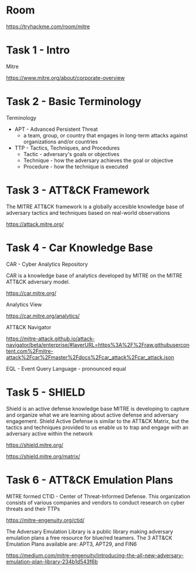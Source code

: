 # Room
https://tryhackme.com/room/mitre

# Task 1 - Intro
Mitre

https://www.mitre.org/about/corporate-overview

# Task 2 - Basic Terminology
Terminology

* APT - Advanced Persistent Threat
    * a team, group, or country that engages in long-term attacks against organizations and/or countries
* TTP - Tactics, Techniques, and Procedures
    * Tactic - adversary's goals or objectives
    * Technique - how the adversary achieves the goal or objective
    * Procedure - how the technique is executed

# Task 3 - ATT&CK Framework
The MITRE ATT&CK framework is a globally accesible knowledge base of adversary tactics and techniques based on real-world observations

https://attack.mitre.org/

# Task 4 - Car Knowledge Base
CAR - Cyber Analytics Repository

CAR is a knowledge base of analytics developed by MITRE on the MITRE ATT&CK adversary model.

https://car.mitre.org/

Analytics View

https://car.mitre.org/analytics/

ATT&CK Navigator

https://mitre-attack.github.io/attack-navigator/beta/enterprise/#layerURL=https%3A%2F%2Fraw.githubusercontent.com%2Fmitre-attack%2Fcar%2Fmaster%2Fdocs%2Fcar_attack%2Fcar_attack.json

EQL - Event Query Language - pronounced equal

# Task 5 - SHIELD
Shield is an active defense knowledge base MITRE is developing to capture and organize what we are learning about active defense and adversary engagement.  Shield Active Defense is similar to the ATT&CK Matrix, but the tactics and techniques provided to us enable us to trap and engage with an adversary active within the network

https://shield.mitre.org/

https://shield.mitre.org/matrix/

# Task 6 - ATT&CK Emulation Plans
MITRE formed CTID - Center of Threat-Informed Defense.  This organization consists of various companies and vendors to conduct research on cyber threats and their TTPs

https://mitre-engenuity.org/ctid/

The Adversary Emulation Library is a public library making adversary emulation plans a free resource for blue/red teamers.  The 3 ATT&CK Emulation Plans available are: APT3, APT29, and FIN6

https://medium.com/mitre-engenuity/introducing-the-all-new-adversary-emulation-plan-library-234b1d543f6b

